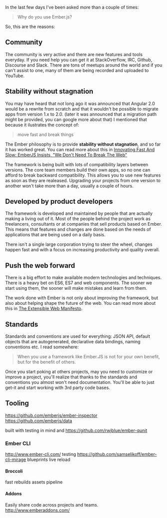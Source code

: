 
  In the last few days I've been asked more than a couple of times:


<blockquote>
  Why do you use Ember.js?
</blockquote>

So, this are the reasons:

## Community

  The community is very active and there are new features and tools everyday.
  If you need help you can get it at StackOverflow, IRC, Github, Discourse and Slack.
  There are tons of meetups around the world and if you can't assist to one, many of them are being recorded and uploaded to YouTube.


## Stability without stagnation

  You may have heard that not long ago it was announced that Angular 2.0 would be a rewrite from scratch and that it wouldn't be possible to migrate apps from version 1.x to 2.0. (later it was announced that a migration path might be provided, you can google more about that)
  I mentioned that because it ilustrates the concept of:

<blockquote>
  move fast and break things
</blockquote>

The Ember philosophy is to provide **stability without stagnation**, and so far it has worked great.
You can read more about this in 
<a target="_blank" href="http://readwrite.com/2014/11/04/emberjs-javascript-framework-we-dont-need-to-break-the-web">
Innovating Fast And Slow: EmberJS Insists, "We Don't Need To Break The Web"</a>

The framework is being built with lots of compatibility layers between versions.
The core team members build their own apps, so no one can afford to break backward compatibility.
This allows you to use new features as soon as they are realeased.
Upgrading your projects from one version to another won't take more than a day, usually a couple of hours.

## Developed by product developers

  The framework is developed and maintained by people that are actually making a living out of it.
  Most of the people behind the project work as freelancers, consultants or at companies that sell products based on Ember.
  This means that features and changes are done based on the needs of applications that are being used on a daily basis. 


  There isn't a single large corporation trying to steer the wheel, changes happen fast and with a focus on increasing productivity and quality overall.


## Push the web forward

  There is a big effort to make available modern technologies and techniques. There is a heavy bet on ES6, ES7 and web components. The sooner we start using them, the sooner will make mistakes and learn from them. 


  The work done with Ember is not only about improving the framework, but also about helping shape the future of the web.
  You can read more about this in [The Extensible Web Manifesto](https://extensiblewebmanifesto.org).


## Standards

  Standards and conventions are used for everything:
  JSON API, default objects that are autogenerated, declarative data bindings, naming conventions etc. 
  I read somewhere:

<blockquote>
  When you use a framework like Ember.JS is not for your own benefit, but for the benefit of others.
</blockquote>

  Once you start poking at others projects, may you need to customize or improve a project, you'll realize that thanks to the standards and conventions you almost won't need documentation. You'll be able to just get-it and start working with 3rd party code bases. 

## Tooling

https://github.com/emberjs/ember-inspector
https://github.com/emberjs/data

built with testing in mind and
https://github.com/rwjblue/ember-qunit

### Ember CLI

http://www.ember-cli.com/
testing
https://github.com/samselikoff/ember-cli-mirage
blueprints
live reload

#### Broccoli
fast rebuilds
assets pipeline

#### Addons

Easily share code across projects and teams.
http://www.emberaddons.com/
